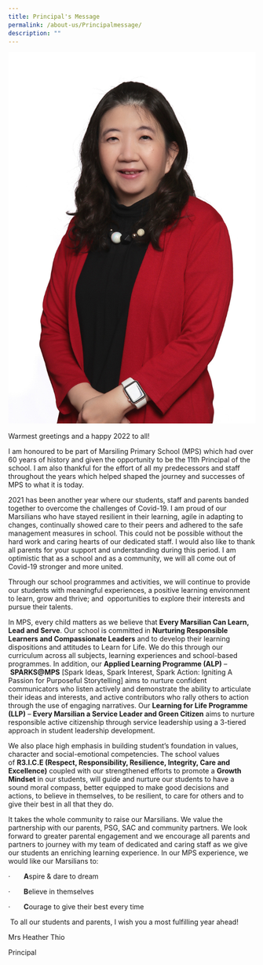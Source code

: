```yaml
---
title: Principal's Message
permalink: /about-us/Principalmessage/
description: ""
---
```


![](/images/Mrs%20Heather%20Thio%202.jpg)

Warmest greetings and a happy 2022 to all!

I am honoured to be part of Marsiling Primary School (MPS) which had over 60 years of history and given the opportunity to be the 11th Principal of the school. I am also thankful for the effort of all my predecessors and staff throughout the years which helped shaped the journey and successes of MPS to what it is today.

2021 has been another year where our students, staff and parents banded together to overcome the challenges of Covid-19. I am proud of our Marsilians who have stayed resilient in their learning, agile in adapting to changes, continually showed care to their peers and adhered to the safe management measures in school. This could not be possible without the hard work and caring hearts of our dedicated staff. I would also like to thank all parents for your support and understanding during this period. I am optimistic that as a school and as a community, we will all come out of Covid-19 stronger and more united.

Through our school programmes and activities, we will continue to provide our students with meaningful experiences, a positive learning environment to learn, grow and thrive; and  opportunities to explore their interests and pursue their talents.

In MPS, every child matters as we believe that **Every Marsilian Can Learn, Lead and Serve**. Our school is committed in **Nurturing Responsible Learners and Compassionate Leaders** and to develop their learning dispositions and attitudes to Learn for Life. We do this through our curriculum across all subjects, learning experiences and school-based programmes. In addition, our **Applied Learning Programme (ALP)** – **SPARKS@MPS** \[Spark Ideas, Spark Interest, Spark Action: Igniting A Passion for Purposeful Storytelling\] aims to nurture confident communicators who listen actively and demonstrate the ability to articulate their ideas and interests, and active contributors who rally others to action through the use of engaging narratives. Our **Learning for Life Programme (LLP)** – **Every Marsilian a Service Leader and Green Citizen** aims to nurture responsible active citizenship through service leadership using a 3-tiered approach in student leadership development.

We also place high emphasis in building student’s foundation in values, character and social-emotional competencies. The school values of **R3.I.C.E (Respect, Responsibility, Resilience, Integrity, Care and Excellence)** coupled with our strengthened efforts to promote a **Growth Mindset** in our students, will guide and nurture our students to have a sound moral compass, better equipped to make good decisions and actions, to believe in themselves, to be resilient, to care for others and to give their best in all that they do.

It takes the whole community to raise our Marsilians. We value the partnership with our parents, PSG, SAC and community partners. We look forward to greater parental engagement and we encourage all parents and partners to journey with my team of dedicated and caring staff as we give our students an enriching learning experience. In our MPS experience, we would like our Marsilians to:

·       **A**spire & dare to dream

·       **B**elieve in themselves

·       **C**ourage to give their best every time

 To all our students and parents, I wish you a most fulfilling year ahead!

  

Mrs Heather Thio

Principal